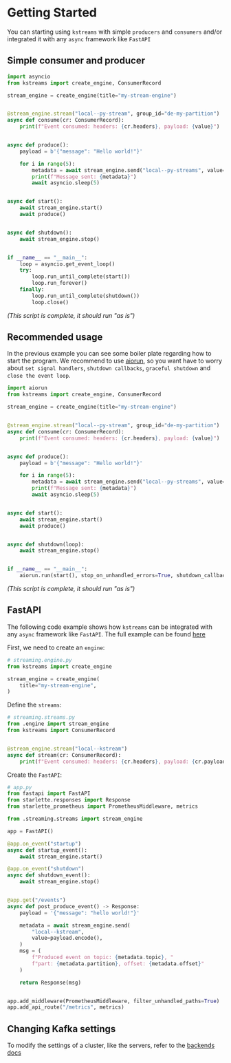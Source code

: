 # Getting Started

You can starting using `kstreams` with simple `producers` and `consumers` and/or integrated it with any `async` framework like `FastAPI`

## Simple consumer and producer

```python title="Simple use case"
import asyncio
from kstreams import create_engine, ConsumerRecord

stream_engine = create_engine(title="my-stream-engine")


@stream_engine.stream("local--py-stream", group_id="de-my-partition")
async def consume(cr: ConsumerRecord):
    print(f"Event consumed: headers: {cr.headers}, payload: {value}")


async def produce():
    payload = b'{"message": "Hello world!"}'

    for i in range(5):
        metadata = await stream_engine.send("local--py-streams", value=payload, key="1")
        print(f"Message sent: {metadata}")
        await asyncio.sleep(5)


async def start():
    await stream_engine.start()
    await produce()


async def shutdown():
    await stream_engine.stop()


if __name__ == "__main__":
    loop = asyncio.get_event_loop()
    try:
        loop.run_until_complete(start())
        loop.run_forever()
    finally:
        loop.run_until_complete(shutdown())
        loop.close()
```

*(This script is complete, it should run "as is")*

## Recommended usage

In the previous example you can see some boiler plate regarding how to start the program. We recommend to use [aiorun](https://github.com/cjrh/aiorun),
so you want have to worry about `set signal handlers`, `shutdown callbacks`, `graceful shutdown` and `close the event loop`.

```python title="Usage with aiorun"
import aiorun
from kstreams import create_engine, ConsumerRecord

stream_engine = create_engine(title="my-stream-engine")


@stream_engine.stream("local--py-stream", group_id="de-my-partition")
async def consume(cr: ConsumerRecord):
    print(f"Event consumed: headers: {cr.headers}, payload: {value}")


async def produce():
    payload = b'{"message": "Hello world!"}'

    for i in range(5):
        metadata = await stream_engine.send("local--py-streams", value=payload, key="1")
        print(f"Message sent: {metadata}")
        await asyncio.sleep(5)


async def start():
    await stream_engine.start()
    await produce()


async def shutdown(loop):
    await stream_engine.stop()


if __name__ == "__main__":
    aiorun.run(start(), stop_on_unhandled_errors=True, shutdown_callback=shutdown)
```

*(This script is complete, it should run "as is")*

## FastAPI

The following code example shows how `kstreams` can be integrated with any `async` framework like `FastAPI`. The full example can be found [here](https://github.com/kpn/kstreams/tree/master/examples/fastapi-webapp)

First, we need to create an `engine`:

```python title="Create the StreamEngine"
# streaming.engine.py
from kstreams import create_engine

stream_engine = create_engine(
    title="my-stream-engine",
)
```

Define the `streams`:

```python title="Application stream"
# streaming.streams.py
from .engine import stream_engine
from kstreams import ConsumerRecord


@stream_engine.stream("local--kstream")
async def stream(cr: ConsumerRecord):
    print(f"Event consumed: headers: {cr.headers}, payload: {cr.payload}")
```

Create the `FastAPI`:

```python title="FastAPI"
# app.py
from fastapi import FastAPI
from starlette.responses import Response
from starlette_prometheus import PrometheusMiddleware, metrics

from .streaming.streams import stream_engine

app = FastAPI()

@app.on_event("startup")
async def startup_event():
    await stream_engine.start()

@app.on_event("shutdown")
async def shutdown_event():
    await stream_engine.stop()


@app.get("/events")
async def post_produce_event() -> Response:
    payload = '{"message": "hello world!"}'

    metadata = await stream_engine.send(
        "local--kstream",
        value=payload.encode(),
    )
    msg = (
        f"Produced event on topic: {metadata.topic}, "
        f"part: {metadata.partition}, offset: {metadata.offset}"
    )

    return Response(msg)


app.add_middleware(PrometheusMiddleware, filter_unhandled_paths=True)
app.add_api_route("/metrics", metrics)
```

## Changing Kafka settings

To modify the settings of a cluster, like the servers, refer to the [backends docs](./backends.md)
